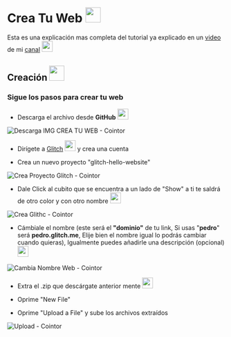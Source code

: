 # Crea Tu Web <img src="https://cdn.discordapp.com/emojis/875135451281887324.png?v=1" width="35px">

Esta es una explicación mas completa del tutorial ya explicado en un [video](https://cointor.cf) de mi [canal](https://www.youtube.com/channel/UC533ULEaGNCG01Ojv2Dtavw) <img src="https://cdn.discordapp.com/emojis/872769021274128386.png?v=1" width="25px">

## Creación <img src="https://cdn.discordapp.com/emojis/808381295976644708.gif?v=1" width="35px">

### Sigue los pasos para **crear tu web**


* Descarga el archivo desde **GitHub** <img src="https://cdn.discordapp.com/emojis/872049162672300032.png?v=1" width="25px">

![Descarga IMG CREA TU WEB - Cointor](https://media.discordapp.net/attachments/870482014971768833/875468249477832754/unknown.png)

* Dirígete a [Glitch](https://glitch.com/) <img src="https://cdn.discordapp.com/emojis/860829854530535424.gif?v=1" width="25px"> y crea una cuenta 

* Crea un nuevo proyecto "glitch-hello-website"

![Crea Proyecto Glitch - Cointor](https://media.discordapp.net/attachments/870482016116830208/875471804016263178/unknown.png)

* Dale Click al cubito que se encuentra a un lado de "Show" a ti te saldrá de otro color y con otro nombre <img src="https://cdn.discordapp.com/emojis/862881395683622942.gif?v=1" width="25px">

![Crea Glithc - Cointor](https://media.discordapp.net/attachments/870482016116830208/875473365748551741/unknown.png)

* Cámbiale el nombre (este será el **"dominio"** de tu link, Si usas "**pedro**" será **pedro.glitch.me**, Elije bien el nombre igual lo podrás cambiar cuando quieras), Igualmente puedes añadirle una descripción (opcional) <img src="https://cdn.discordapp.com/emojis/852644384368492574.gif?v=1" width="25px">

![Cambia Nombre Web - Cointor](https://media.discordapp.net/attachments/870482016116830208/875475013132775455/unknown.png)

* Extra el .zip que descárgate anterior mente <img src="https://cdn.discordapp.com/emojis/842445661563781120.gif?v=1" width="25px">

* Oprime "New File"

* Oprime "Upload a File"  y sube los archivos extraídos 

![Upload - Cointor](https://media.discordapp.net/attachments/870482016116830208/875480115583266866/unknown.png)
